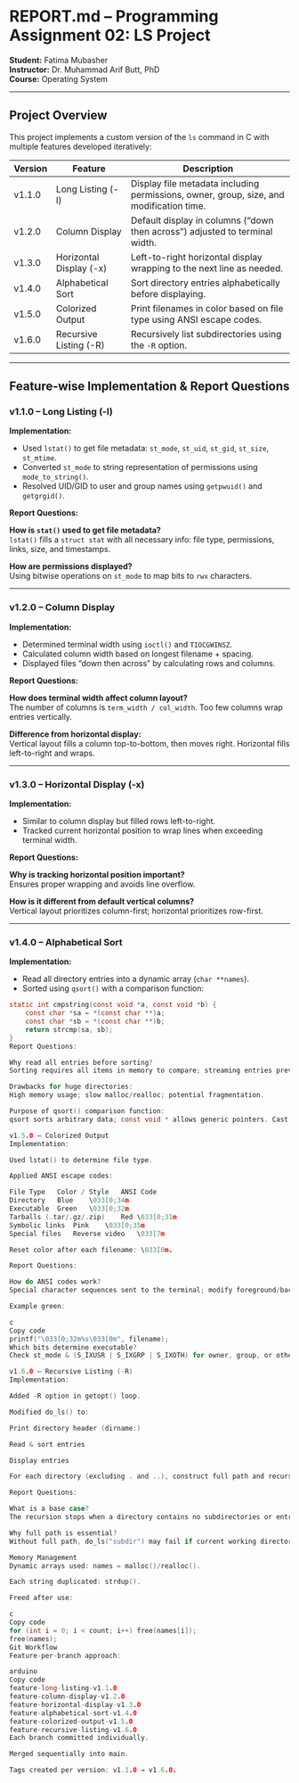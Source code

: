 # REPORT.md – Programming Assignment 02: LS Project

**Student:** Fatima Mubasher  
**Instructor:** Dr. Muhammad Arif Butt, PhD  
**Course:** Operating System  

---

## Project Overview

This project implements a custom version of the `ls` command in C with multiple features developed iteratively:

| Version  | Feature                 | Description                                                                 |
|----------|------------------------|-----------------------------------------------------------------------------|
| v1.1.0   | Long Listing (-l)       | Display file metadata including permissions, owner, group, size, and modification time. |
| v1.2.0   | Column Display          | Default display in columns (“down then across”) adjusted to terminal width. |
| v1.3.0   | Horizontal Display (-x) | Left-to-right horizontal display wrapping to the next line as needed.       |
| v1.4.0   | Alphabetical Sort       | Sort directory entries alphabetically before displaying.                     |
| v1.5.0   | Colorized Output        | Print filenames in color based on file type using ANSI escape codes.        |
| v1.6.0   | Recursive Listing (-R)  | Recursively list subdirectories using the `-R` option.                      |

---

## Feature-wise Implementation & Report Questions

### v1.1.0 – Long Listing (-l)

**Implementation:**

- Used `lstat()` to get file metadata: `st_mode`, `st_uid`, `st_gid`, `st_size`, `st_mtime`.  
- Converted `st_mode` to string representation of permissions using `mode_to_string()`.  
- Resolved UID/GID to user and group names using `getpwuid()` and `getgrgid()`.  

**Report Questions:**

**How is `stat()` used to get file metadata?**  
`lstat()` fills a `struct stat` with all necessary info: file type, permissions, links, size, and timestamps.

**How are permissions displayed?**  
Using bitwise operations on `st_mode` to map bits to `rwx` characters.

---

### v1.2.0 – Column Display

**Implementation:**

- Determined terminal width using `ioctl()` and `TIOCGWINSZ`.  
- Calculated column width based on longest filename + spacing.  
- Displayed files “down then across” by calculating rows and columns.  

**Report Questions:**

**How does terminal width affect column layout?**  
The number of columns is `term_width / col_width`. Too few columns wrap entries vertically.

**Difference from horizontal display:**  
Vertical layout fills a column top-to-bottom, then moves right. Horizontal fills left-to-right and wraps.

---

### v1.3.0 – Horizontal Display (-x)

**Implementation:**

- Similar to column display but filled rows left-to-right.  
- Tracked current horizontal position to wrap lines when exceeding terminal width.  

**Report Questions:**

**Why is tracking horizontal position important?**  
Ensures proper wrapping and avoids line overflow.

**How is it different from default vertical columns?**  
Vertical layout prioritizes column-first; horizontal prioritizes row-first.

---

### v1.4.0 – Alphabetical Sort

**Implementation:**

- Read all directory entries into a dynamic array (`char **names`).  
- Sorted using `qsort()` with a comparison function:

```c
static int cmpstring(const void *a, const void *b) {
    const char *sa = *(const char **)a;
    const char *sb = *(const char **)b;
    return strcmp(sa, sb);
}
Report Questions:

Why read all entries before sorting?
Sorting requires all items in memory to compare; streaming entries prevents sorting.

Drawbacks for huge directories:
High memory usage; slow malloc/realloc; potential fragmentation.

Purpose of qsort() comparison function:
qsort sorts arbitrary data; const void * allows generic pointers. Cast to char ** for string comparison.

v1.5.0 – Colorized Output
Implementation:

Used lstat() to determine file type.

Applied ANSI escape codes:

File Type	Color / Style	ANSI Code
Directory	Blue	\033[0;34m
Executable	Green	\033[0;32m
Tarballs (.tar/.gz/.zip)	Red	\033[0;31m
Symbolic links	Pink	\033[0;35m
Special files	Reverse video	\033[7m

Reset color after each filename: \033[0m.

Report Questions:

How do ANSI codes work?
Special character sequences sent to the terminal; modify foreground/background color and style.

Example green:

c
Copy code
printf("\033[0;32m%s\033[0m", filename);
Which bits determine executable?
Check st_mode & (S_IXUSR | S_IXGRP | S_IXOTH) for owner, group, or other execute permissions.

v1.6.0 – Recursive Listing (-R)
Implementation:

Added -R option in getopt() loop.

Modified do_ls() to:

Print directory header (dirname:)

Read & sort entries

Display entries

For each directory (excluding . and ..), construct full path and recursively call do_ls().

Report Questions:

What is a base case?
The recursion stops when a directory contains no subdirectories or entries.

Why full path is essential?
Without full path, do_ls("subdir") may fail if current working directory changes; relative path might not resolve correctly.

Memory Management
Dynamic arrays used: names = malloc()/realloc().

Each string duplicated: strdup().

Freed after use:

c
Copy code
for (int i = 0; i < count; i++) free(names[i]);
free(names);
Git Workflow
Feature-per-branch approach:

arduino
Copy code
feature-long-listing-v1.1.0
feature-column-display-v1.2.0
feature-horizontal-display-v1.3.0
feature-alphabetical-sort-v1.4.0
feature-colorized-output-v1.5.0
feature-recursive-listing-v1.6.0
Each branch committed individually.

Merged sequentially into main.

Tags created per version: v1.1.0 → v1.6.0.
